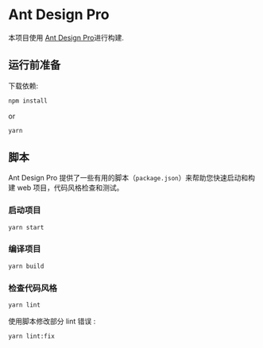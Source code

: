 # Ant Design Pro

本项目使用 [Ant Design Pro](https://pro.ant.design)进行构建.

## 运行前准备

下载依赖:

```bash
npm install
```

or

```bash
yarn
```

## 脚本

Ant Design Pro 提供了一些有用的脚本（`package.json`）来帮助您快速启动和构建 web 项目，代码风格检查和测试。

### 启动项目

```bash
yarn start
```

### 编译项目

```bash
yarn build
```

### 检查代码风格

```bash
yarn lint
```

使用脚本修改部分 lint 错误 :

```bash
yarn lint:fix
```
